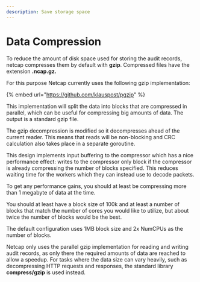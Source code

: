 ```yaml
---
description: Save storage space
---
```


# Data Compression

To reduce the amount of disk space used for storing the audit records, netcap compresses them by default with **gzip**. Compressed files have the extension **.ncap.gz.**

For this purpose Netcap currently uses the following gzip implementation:

{% embed url="https://github.com/klauspost/pgzip" %}

This implementation will split the data into blocks that are compressed in parallel, which can be useful for compressing big amounts of data. The output is a standard gzip file.

The gzip decompression is modified so it decompresses ahead of the current reader. This means that reads will be non-blocking and CRC calculation also takes place in a separate goroutine.

This design implements input buffering to the compressor which has a nice performance effect: writes to the compressor only block if the compressor is already compressing the number of blocks specified. This reduces waiting time for the workers which they can instead use to decode packets.

To get any performance gains, you should at least be compressing more than 1 megabyte of data at the time.

You should at least have a block size of 100k and at least a number of blocks that match the number of cores you would like to utilize, but about twice the number of blocks would be the best.

The default configuration uses 1MB block size and 2x NumCPUs as the number of blocks.

Netcap only uses the parallel gzip implementation for reading and writing audit records, as only there the required amounts of data are reached to allow a speedup. For tasks where the data size can vary heavily, such as decompressing HTTP requests and responses, the standard library **compress/gzip** is used instead.

